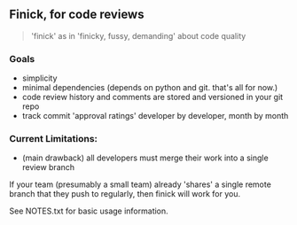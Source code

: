 ## Finick, for code reviews

> 'finick' as in 'finicky, fussy, demanding' about code quality

### Goals

* simplicity
* minimal dependencies (depends on python and git. that's all for now.)
* code review history and comments are stored and versioned in your git repo
* track commit 'approval ratings' developer by developer, month by month

### Current Limitations:

* (main drawback) all developers must merge their work into a single review branch

If your team (presumably a small team) already 'shares' a single remote branch that they push to regularly, then finick will work for you.

See NOTES.txt for basic usage information.

